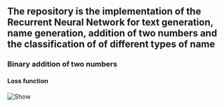 ## The repository is the implementation of the Recurrent Neural Network for text generation, name generation, addition of two numbers and the classification of of different types of name

### Binary addition of two numbers
#### Loss function
![Show](https://i.postimg.cc/NfWG4rXY/Capture-1.jpg,rawimage=True)
